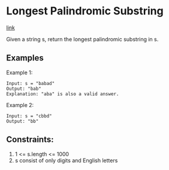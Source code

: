 # Longest Palindromic Substring

[link](https://leetcode.com/problems/longest-palindromic-substring/)

Given a string s, return the longest palindromic substring in s.

## Examples

Example 1:

```
Input: s = "babad"
Output: "bab"
Explanation: "aba" is also a valid answer.
```

Example 2:

```
Input: s = "cbbd"
Output: "bb"
```

## Constraints:
1. 1 <= s.length <= 1000
2. s consist of only digits and English letters